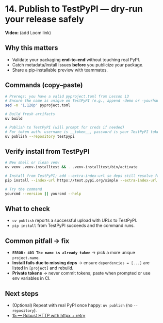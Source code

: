 # 14. Publish to TestPyPI — dry‑run your release safely

**Video:** (add Loom link)

## Why this matters
- Validate your packaging **end‑to‑end** without touching real PyPI.
- Catch metadata/install issues **before** you publicize your package.
- Share a pip‑installable preview with teammates.

## Commands (copy–paste)
```bash
# Prereqs: you have a valid pyproject.toml from Lesson 13
# Ensure the name is unique on TestPyPI (e.g., append -demo or -yourhandle)
sed -n '1,120p' pyproject.toml

# Build fresh artifacts
uv build

# Publish to TestPyPI (will prompt for creds if needed)
# For token auth: username is __token__, password is your TestPyPI token
uv publish --repository testpypi
```

## Verify install from TestPyPI
```bash
# New shell or clean venv
uv venv .venv-installtest && . .venv-installtest/bin/activate

# Install from TestPyPI; add --extra-index-url so deps still resolve from PyPI
pip install --index-url https://test.pypi.org/simple --extra-index-url https://pypi.org/simple yourpkg

# Try the command
yourcmd --version || yourcmd --help
```

## What to check
- `uv publish` reports a successful upload with URLs to TestPyPI.
- `pip install` from TestPyPI succeeds and the command runs.

## Common pitfall → fix
- **`ERROR: 403 The name is already taken`** → pick a more unique `project.name`.
- **Install fails due to missing deps** → ensure `dependencies = [...]` are listed in `[project]` and rebuild.
- **Private tokens** → never commit tokens; paste when prompted or use env variables in CI.

## Next steps
- (Optional) Repeat with real PyPI once happy: `uv publish` (no `--repository`).
- [15 — Robust HTTP with httpx + retry](./15-httpx-robust-http.md)
